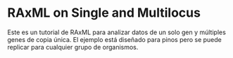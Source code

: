 # RAxML on Single and Multilocus

Este es un tutorial de RAxML para analizar datos de un solo gen y múltiples genes de copia única.
El ejemplo está diseñado para pinos pero se puede replicar para cualquier grupo de organismos.
